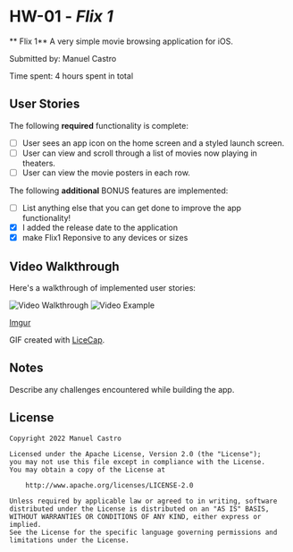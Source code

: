 # HW-01 - *Flix 1*

** Flix 1** A very simple movie browsing application for iOS.

Submitted by: Manuel Castro

Time spent: 4 hours spent in total

## User Stories

The following **required** functionality is complete:

* [ ] User sees an app icon on the home screen and a styled launch screen.
* [ ] User can view and scroll through a list of movies now playing in theaters.
* [ ] User can view the movie posters in each row.

The following **additional** BONUS features are implemented:

- [ ] List anything else that you can get done to improve the app functionality!
- [x] I added the release date to the application
- [x] make Flix1 Reponsive to any devices or sizes

## Video Walkthrough

Here's a walkthrough of implemented user stories:

<img src='https://i.imgur.com/JfUaG8t.gif' title='Video Walkthrough' width='' alt='Video Walkthrough' />

<img src='https://i.imgur.com/Bhk2Pg1.gif' title='Video Example' />

[Imgur](https://i.imgur.com/JfUaG8t.gifv)

GIF created with [LiceCap](http://www.cockos.com/licecap/).

## Notes

Describe any challenges encountered while building the app.

## License

    Copyright 2022 Manuel Castro

    Licensed under the Apache License, Version 2.0 (the "License");
    you may not use this file except in compliance with the License.
    You may obtain a copy of the License at

        http://www.apache.org/licenses/LICENSE-2.0

    Unless required by applicable law or agreed to in writing, software
    distributed under the License is distributed on an "AS IS" BASIS,
    WITHOUT WARRANTIES OR CONDITIONS OF ANY KIND, either express or implied.
    See the License for the specific language governing permissions and
    limitations under the License.
